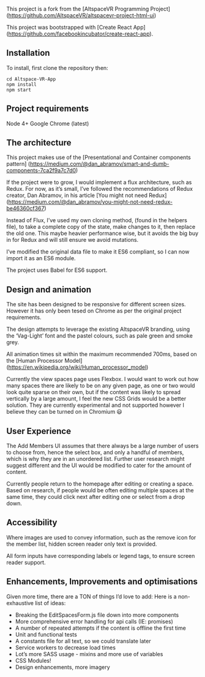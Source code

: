This project is a fork from the [AltspaceVR Programming Project] 
(https://github.com/AltspaceVR/altspacevr-project-html-ui)

This project was bootstrapped with [Create React App]
(https://github.com/facebookincubator/create-react-app).

## Installation
To install, first clone the repository then:

```
cd Altspace-VR-App
npm install
npm start
```

## Project requirements
Node 4+
Google Chrome (latest)

## The architecture
This project makes use of the [Presentational and Container components pattern]
(https://medium.com/@dan_abramov/smart-and-dumb-components-7ca2f9a7c7d0)

If the project were to grow, I would implement a flux architecture, such as Redux. For now, as it’s small, I’ve followed the recommendations of Redux creator, Dan Abramov, in his article [You might not need Redux] 
(https://medium.com/@dan_abramov/you-might-not-need-redux-be46360cf367)

Instead of Flux, I’ve used my own cloning method, (found in the helpers file), to take a complete copy of the state, make changes to it, then replace the old one. This maybe heavier performance wise, but it avoids the big buy in for Redux and will still ensure we avoid mutations.

I’ve modified the original data file to make it ES6 compliant, so I can now import it as an ES6 module.

The project uses Babel for ES6 support.

## Design and animation
The site has been designed to be responsive for different screen sizes. However it has only been tesed on Chrome as per the original project requirements.

The design attempts to leverage the existing AltspaceVR branding, using the ‘Vag-Light’ font and the pastel colours, such as pale green and smoke grey. 

All animation times sit within the maximum recommended 700ms, based on the [Human Processor Model]
(https://en.wikipedia.org/wiki/Human_processor_model)

Currently the view spaces page uses Flexbox. I would want to work out how many spaces there are likely to be on any given page, as one or two would look quite sparse on their own, but if the content was likely to spread vertically by a large amount, I feel the new CSS Grids would be a better solution. They are currently experimental and not supported however I believe they can be turned on in Chromium 😃 

## User Experience
The Add Members UI assumes that there always be a large number of users to choose from, hence the select box, and only a handful of members, which is why they are in an unordered list. Further user research might suggest different and the UI would be modified to cater for the amount of content.

Currently people return to the homepage after editing or creating a space. Based on research, if people would be often editing multiple spaces at the same time, they could click next after editing one or select from a drop down. 

## Accessibility
Where images are used to convey information, such as the remove icon for the member list, hidden screen reader only text is provided.

All form inputs have corresponding labels or legend tags, to ensure screen reader support.
  
## Enhancements, Improvements and optimisations
Given more time, there are a TON of things I’d love to add: Here is a non-exhaustive list of ideas:

- Breaking the EditSpacesForm.js file down into more components
- More comprehensive error handling for api calls (IE: promises)
- A number of repeated attempts if the content is offline the first time
- Unit and functional tests
- A constants file for all text, so we could translate later
- Service workers to decrease load times
- Lot’s more SASS usage - mixins and more use of variables
- CSS Modules!
- Design enhancements, more imagery
